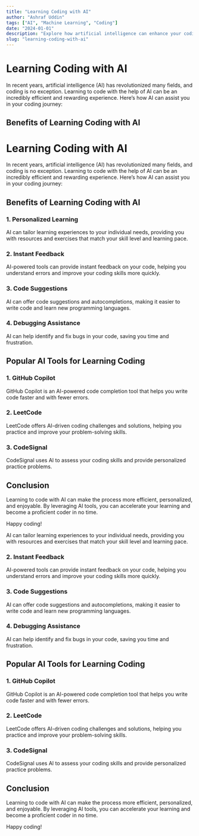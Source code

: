```yaml
---
title: "Learning Coding with AI"
author: "Ashraf Uddin"
tags: ["AI", "Machine Learning", "Coding"]
date: "2024-01-01"
description: "Explore how artificial intelligence can enhance your coding journey with personalized learning, instant feedback, and more."
slug: "learning-coding-with-ai"
---
```


# Learning Coding with AI

In recent years, artificial intelligence (AI) has revolutionized many fields, and coding is no exception. Learning to code with the help of AI can be an incredibly efficient and rewarding experience. Here’s how AI can assist you in your coding journey:

## Benefits of Learning Coding with AI

# Learning Coding with AI

In recent years, artificial intelligence (AI) has revolutionized many fields, and coding is no exception. Learning to code with the help of AI can be an incredibly efficient and rewarding experience. Here’s how AI can assist you in your coding journey:

## Benefits of Learning Coding with AI

### 1. Personalized Learning

AI can tailor learning experiences to your individual needs, providing you with resources and exercises that match your skill level and learning pace.

### 2. Instant Feedback

AI-powered tools can provide instant feedback on your code, helping you understand errors and improve your coding skills more quickly.

### 3. Code Suggestions

AI can offer code suggestions and autocompletions, making it easier to write code and learn new programming languages.

### 4. Debugging Assistance

AI can help identify and fix bugs in your code, saving you time and frustration.

## Popular AI Tools for Learning Coding

### 1. GitHub Copilot

GitHub Copilot is an AI-powered code completion tool that helps you write code faster and with fewer errors.

### 2. LeetCode

LeetCode offers AI-driven coding challenges and solutions, helping you practice and improve your problem-solving skills.

### 3. CodeSignal

CodeSignal uses AI to assess your coding skills and provide personalized practice problems.

## Conclusion

Learning to code with AI can make the process more efficient, personalized, and enjoyable. By leveraging AI tools, you can accelerate your learning and become a proficient coder in no time.

Happy coding!

AI can tailor learning experiences to your individual needs, providing you with resources and exercises that match your skill level and learning pace.

### 2. Instant Feedback

AI-powered tools can provide instant feedback on your code, helping you understand errors and improve your coding skills more quickly.

### 3. Code Suggestions

AI can offer code suggestions and autocompletions, making it easier to write code and learn new programming languages.

### 4. Debugging Assistance

AI can help identify and fix bugs in your code, saving you time and frustration.

## Popular AI Tools for Learning Coding

### 1. GitHub Copilot

GitHub Copilot is an AI-powered code completion tool that helps you write code faster and with fewer errors.

### 2. LeetCode

LeetCode offers AI-driven coding challenges and solutions, helping you practice and improve your problem-solving skills.

### 3. CodeSignal

CodeSignal uses AI to assess your coding skills and provide personalized practice problems.

## Conclusion

Learning to code with AI can make the process more efficient, personalized, and enjoyable. By leveraging AI tools, you can accelerate your learning and become a proficient coder in no time.

Happy coding!
